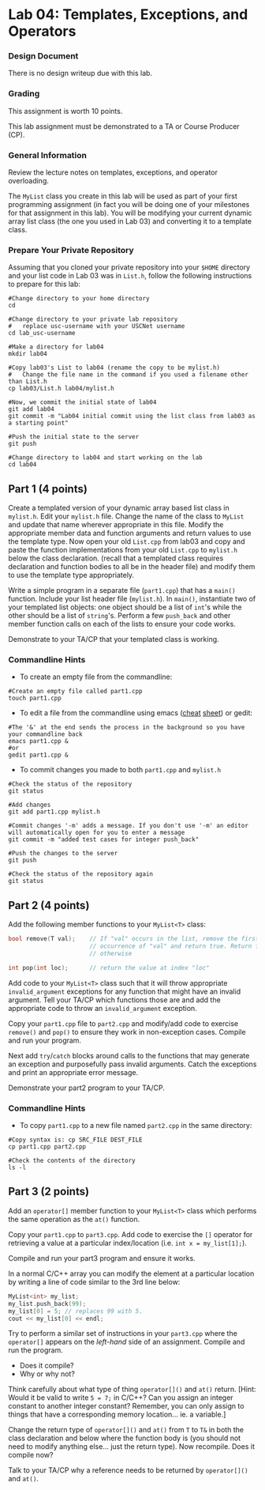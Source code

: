 # Lab 04: Templates, Exceptions, and Operators

### Design Document
There is no design writeup due with this lab.

### Grading
This assignment is worth 10 points.

This lab assignment must be demonstrated to a TA or Course Producer (CP).

### General Information
Review the lecture notes on templates, exceptions, and operator overloading.

The `MyList` class you create in this lab will be used as part of your first programming assignment (in fact you will be doing one of your milestones for that assignment in this lab). You will be modifying your current dynamic array list class (the one you used in Lab 03) and converting it to a template class.

### Prepare Your Private Repository
Assuming that you cloned your private repository into your `$HOME` directory and your list code in Lab 03 was in `List.h`, follow the following instructions to prepare for this lab:
```shell
#Change directory to your home directory
cd

#Change directory to your private lab repository
#   replace usc-username with your USCNet username
cd lab_usc-username

#Make a directory for lab04
mkdir lab04

#Copy lab03's List to lab04 (rename the copy to be mylist.h)
#   Change the file name in the command if you used a filename other than List.h
cp lab03/List.h lab04/mylist.h

#Now, we commit the initial state of lab04
git add lab04
git commit -m "Lab04 initial commit using the list class from lab03 as a starting point"

#Push the initial state to the server
git push

#Change directory to lab04 and start working on the lab
cd lab04
```

## Part 1 (4 points)
Create a templated version of your dynamic array based list class in `mylist.h`. Edit your `mylist.h` file.  Change the name of the class to `MyList` and update that name wherever appropriate in this file.  Modify the appropriate member data and function arguments and return values to use the template type.  Now open your old `List.cpp` from lab03 and copy and paste the function implementations from your old `List.cpp` to `mylist.h` below the class declaration. (recall that a templated class requires declaration and function bodies to all be in the header file) and modify them to use the template type appropriately.

Write a simple program in a separate file (`part1.cpp`) that has a `main()` function.  Include your list header file (`mylist.h`).  In `main()`, instantiate two of your templated list objects:  one object should be a list of `int`'s while the other should be a list of `string`'s.  Perform a few `push_back` and other member function calls on each of the lists to ensure your code works.

Demonstrate to your TA/CP that your templated class is working.

### Commandline Hints

+ To create an empty file from the commandline:

```shell
#Create an empty file called part1.cpp
touch part1.cpp
```
+ To edit a file from the commandline using emacs ([cheat](http://refcards.com/docs/gildeas/gnu-emacs/emacs-refcard-a4.pdf) [sheet](https://ccrma.stanford.edu/guides/package/emacs/emacs.html)) or gedit:

```shell
#The '&' at the end sends the process in the background so you have your commandline back
emacs part1.cpp &
#or
gedit part1.cpp &
```

+ To commit changes you made to both `part1.cpp` and `mylist.h`

```shell
#Check the status of the repository
git status

#Add changes
git add part1.cpp mylist.h

#Commit changes '-m' adds a message. If you don't use '-m' an editor will automatically open for you to enter a message
git commit -m "added test cases for integer push_back"

#Push the changes to the server
git push

#Check the status of the repository again
git status
```


## Part 2 (4 points)
Add the following member functions to your `MyList<T>` class:
```C++
bool remove(T val);    // If "val" occurs in the list, remove the first
                       // occurrence of "val" and return true. Return false
                       // otherwise

int pop(int loc);      // return the value at index "loc"
```

Add code to your `MyList<T>` class such that it will throw appropriate `invalid_argument` exceptions for any function that might have an invalid argument. Tell your TA/CP which functions those are and add the appropriate code to throw an `invalid_argument` exception.

Copy your `part1.cpp` file to `part2.cpp` and modify/add code to exercise `remove()` and `pop()` to ensure they work in non-exception cases. Compile and run your program.

Next add `try`/`catch` blocks around calls to the functions that may generate an exception and purposefully pass invalid arguments. Catch the exceptions and print an appropriate error message.

Demonstrate your part2 program to your TA/CP.

### Commandline Hints
  + To copy `part1.cpp` to a new file named `part2.cpp` in the same directory:

```shell
#Copy syntax is: cp SRC_FILE DEST_FILE
cp part1.cpp part2.cpp

#Check the contents of the directory
ls -l
```


## Part 3 (2 points)
Add an `operator[]` member function to your `MyList<T>` class which performs the same operation as the `at()` function.  

Copy your `part1.cpp` to `part3.cpp`.  Add code to exercise the `[]` operator for retrieving a value at a particular index/location (i.e. `int x = my_list[1];`).

Compile and run your part3 program and ensure it works.

In a normal C/C++ array you can modify the element at a particular location by writing a line of code similar to the 3rd line below:
```C++
MyList<int> my_list; 
my_list.push_back(99);
my_list[0] = 5; // replaces 99 with 5.
cout << my_list[0] << endl;
```

Try to perform a similar set of instructions in your `part3.cpp` where the `operator[]` appears on the _left-hand_ side of an assignment. Compile and run the program.
  + Does it compile?
  + Why or why not?

Think carefully about what type of thing `operator[]()` and `at()` return.  [Hint:  Would it be valid to write `5 = 7;` in C/C++?  Can you assign an integer constant to another integer constant?  Remember, you can only assign to things that have a corresponding memory location... ie. a variable.]

Change the return type of `operator[]()` and `at()` from `T` to `T&` in both the class declaration and below where the function body is (you should not need to modify anything else... just the return type).  Now recompile.  Does it compile now?

Talk to your TA/CP why a reference needs to be returned by `operator[]()` and `at()`.
